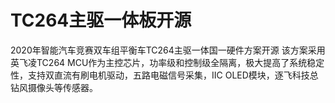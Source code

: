 # TC264主驱一体板开源
2020年智能汽车竞赛双车组平衡车TC264主驱一体国一硬件方案开源
该方案采用英飞凌TC264 MCU作为主控芯片，功率级和控制级全隔离，极大提高了系统稳定性，支持双直流有刷电机驱动，五路电磁信号采集，IIC OLED模块，逐飞科技总钻风摄像头等传感器。
